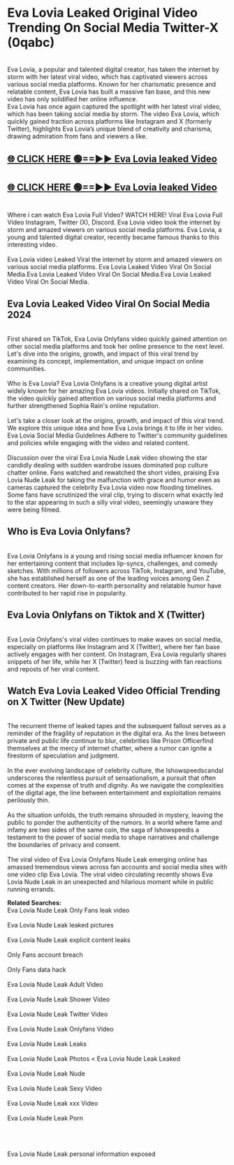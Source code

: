 # Eva Lovia Leaked Original Video Trending On Social Media Twitter-X (0qabc)

<br>
Eva Lovia, a popular and talented digital creator, has taken the internet by storm with her latest viral video, which has captivated viewers across various social media platforms. Known for her charismatic presence and relatable content, Eva Lovia has built a massive fan base, and this new video has only solidified her online influence.
<br>
Eva Lovia has once again captured the spotlight with her latest viral video, which has been taking social media by storm. The video Eva Lovia, which quickly gained traction across platforms like Instagram and X (formerly Twitter), highlights Eva Lovia’s unique blend of creativity and charisma, drawing admiration from fans and viewers a like.
<br>

## [🌐 CLICK HERE 🟢==►►  Eva Lovia leaked Video ](https://onlyclips.site?title=Eva_Lovia&ref=git)

## [🌐 CLICK HERE 🟢==►►  Eva Lovia leaked Video ](https://onlyclips.site?title=Eva_Lovia&ref=git)



<br>
Where i can watch Eva Lovia Full Video? WATCH HERE! Viral Eva Lovia Full Video Instagram, Twitter (X), Discord. Eva Lovia video took the internet by storm and amazed viewers on various social media platforms. Eva Lovia, a young and talented digital creator, recently became famous thanks to this interesting video.
<br><br>
Eva Lovia video Leaked Viral the internet by storm and amazed viewers on various social media platforms. Eva Lovia Leaked Video Viral On Social Media.Eva Lovia Leaked Video Viral On Social Media.Eva Lovia Leaked Video Viral On Social Media.
<br>

<h2>Eva Lovia Leaked Video Viral On Social Media 2024</h2>
<br>
First shared on TikTok, Eva Lovia Onlyfans video quickly gained attention on other social media platforms and took her online presence to the next level. Let's dive into the origins, growth, and impact of this viral trend by examining its concept, implementation, and unique impact on online communities.
<br><br>
Who is Eva Lovia? Eva Lovia Onlyfans is a creative young digital artist widely known for her amazing Eva Lovia videos. Initially shared on TikTok, the video quickly gained attention on various social media platforms and further strengthened Sophia Rain's online reputation.
<br><br>
Let's take a closer look at the origins, growth, and impact of this viral trend. We explore this unique idea and how Eva Lovia brings it to life in her video. Eva Lovia Social Media Guidelines Adhere to Twitter's community guidelines and policies while engaging with the video and related content.
<br><br>
Discussion over the viral Eva Lovia Nude Leak video showing the star candidly dealing with sudden wardrobe issues dominated pop culture chatter online. Fans watched and rewatched the short video, praising Eva Lovia Nude Leak for taking the malfunction with grace and humor even as cameras captured the celebrity Eva Lovia video now flooding timelines. Some fans have scrutinized the viral clip, trying to discern what exactly led to the star appearing in such a silly viral video, seemingly unaware they were being filmed.
<br>

<h2>Who is Eva Lovia Onlyfans?</h2>
<br>
Eva Lovia Onlyfans is a young and rising social media influencer known for her entertaining content that includes lip-syncs, challenges, and comedy sketches. With millions of followers across TikTok, Instagram, and YouTube, she has established herself as one of the leading voices among Gen Z content creators. Her down-to-earth personality and relatable humor have contributed to her rapid rise in popularity.
<br>
<h2>Eva Lovia Onlyfans on Tiktok and X (Twitter)</h2>
<br>
Eva Lovia Onlyfans's viral video continues to make waves on social media, especially on platforms like Instagram and X (Twitter), where her fan base actively engages with her content. On Instagram, Eva Lovia regularly shares snippets of her life, while her X (Twitter) feed is buzzing with fan reactions and reposts of her viral content.
<br>
<h2>Watch Eva Lovia Leaked Video Official Trending on X Twitter (New Update)</h2>
<br>
The recurrent theme of leaked tapes and the subsequent fallout serves as a reminder of the fragility of reputation in the digital era. As the lines between private and public life continue to blur, celebrities like Prison Officerfind themselves at the mercy of internet chatter, where a rumor can ignite a firestorm of speculation and judgment.
<br><br>
In the ever evolving landscape of celebrity culture, the Ishowspeedscandal underscores the relentless pursuit of sensationalism, a pursuit that often comes at the expense of truth and dignity. As we navigate the complexities of the digital age, the line between entertainment and exploitation remains perilously thin.
<br><br>
As the situation unfolds, the truth remains shrouded in mystery, leaving the public to ponder the authenticity of the rumors. In a world where fame and infamy are two sides of the same coin, the saga of Ishowspeedis a testament to the power of social media to shape narratives and challenge the boundaries of privacy and consent.
<br><br>
The viral video of Eva Lovia Onlyfans Nude Leak emerging online has amassed tremendous views across fan accounts and social media sites with one video clip Eva Lovia. The viral video circulating recently shows Eva Lovia Nude Leak in an unexpected and hilarious moment while in public running errands.
<br>

<strong>Related Searches:</strong>
<br>
Eva Lovia Nude Leak Only Fans leak video
<br><br>
Eva Lovia Nude Leak leaked pictures
<br><br>
Eva Lovia Nude Leak explicit content leaks
<br><br>
Only Fans account breach
<br><br>
Only Fans data hack
<br><br>
Eva Lovia Nude Leak Adult Video
<br><br>
Eva Lovia Nude Leak Shower Video
<br><br>
Eva Lovia Nude Leak Twitter Video
<br><br>
Eva Lovia Nude Leak Onlyfans Video
<br><br>
Eva Lovia Nude Leak Leaks
<br><br>
Eva Lovia Nude Leak Photos
<
Eva Lovia Nude Leak Leaked
<br><br>
Eva Lovia Nude Leak Nude
<br><br>
Eva Lovia Nude Leak Sexy Video
<br><br>
Eva Lovia Nude Leak xxx Video
<br><br>
Eva Lovia Nude Leak Porn
<br><br>

<br><br>
Eva Lovia Nude Leak personal information exposed